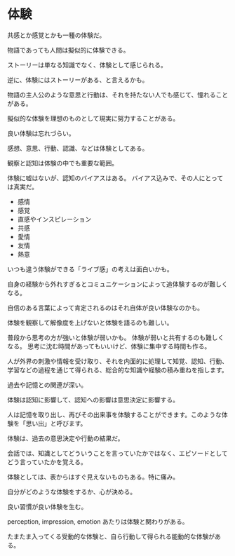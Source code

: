 # 体験

共感とか感覚とかも一種の体験だ。

物語であっても人間は擬似的に体験できる。

ストーリーは単なる知識でなく、体験として感じられる。

逆に、体験にはストーリーがある、と言えるかも。

物語の主人公のような意思と行動は、それを持たない人でも感じて、憧れることがある。

擬似的な体験を理想のものとして現実に努力することがある。

良い体験は忘れづらい。

感想、意思、行動、認識、などは体験としてある。

観察と認知は体験の中でも重要な範囲。

体験に嘘はないが、認知のバイアスはある。
バイアス込みで、その人にとっては真実だ。

- 感情
- 感覚
- 直感やインスピレーション
- 共感
- 愛情
- 友情
- 熱意

いつも違う体験ができる「ライブ感」の考えは面白いかも。

自身の経験から外れすぎるとコミュニケーションによって追体験するのが難しくなる。

自信のある言葉によって肯定されるのはそれ自体が良い体験なのかも。

体験を観察して解像度を上げないと体験を語るのも難しい。

普段から思考の方が強いと体験が弱いかも。
体験が弱いと共有するのも難しくなる。
思考に沈む時間があってもいいけど、体験に集中する時間も作る。

人が外界の刺激や情報を受け取り、それを内面的に処理して知覚、認知、行動、学習などの過程を通じて得られる、総合的な知識や経験の積み重ねを指します。

過去や記憶との関連が深い。

体験は認知に影響して、認知への影響は意思決定に影響する。

人は記憶を取り出し、再びその出来事を体験することができます。このような体験を「思い出」と呼びます。

体験は、過去の意思決定や行動の結果だ。

会話では、知識としてどういうことを言っていたかではなく、エピソードとしてどう言っていたかを覚える。

体験としては、表からはすぐ見えないものもある。特に痛み。

自分がどのような体験をするか、心が決める。

良い習慣が良い体験を生む。

perception, impression, emotion あたりは体験と関わりがある。

たまたま入ってくる受動的な体験と、自ら行動して得られる能動的な体験がある。
